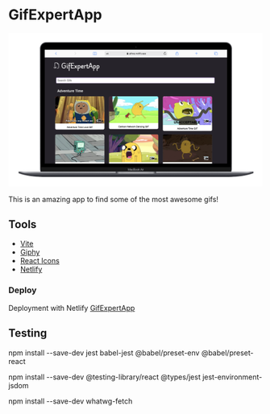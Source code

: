 # GifExpertApp

![GifExpertApp](./public/gifexp-screen.png)

This is an amazing app to find some of the most awesome gifs!

## Tools

- [Vite](https://vitejs.dev)
- [Giphy](https://giphy.com)
- [React Icons](https://react-icons.github.io/react-icons/)
- [Netlify](https://www.netlify.com)

### Deploy

Deployment with Netlify [GifExpertApp](https://gifexp.netlify.app)

## Testing

npm install --save-dev jest babel-jest @babel/preset-env @babel/preset-react

npm install --save-dev @testing-library/react @types/jest jest-environment-jsdom

npm install --save-dev whatwg-fetch
